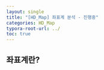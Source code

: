 ```yaml
---
layout: single
title: "[HD_Map] 좌표계 분석 - 진행중" 
categories: HD_Map
typora-root-url: ../
toc: true
---
```




## 좌표계란?

